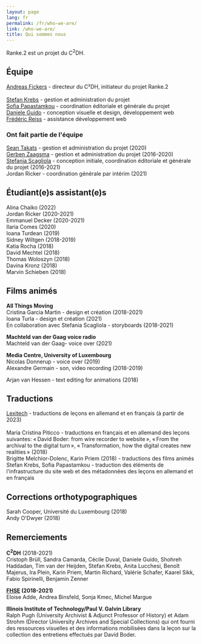 ```yaml
---
layout: page
lang: fr
permalink: /fr/who-we-are/
link: /who-we-are/
title: Qui sommes nous
---
```


<!-- more -->


Ranke.2 est un projet du C<sup>2</sup>DH.

## Équipe

[Andreas Fickers](https://www.c2dh.uni.lu/people/andreas-fickers) - directeur du C²DH, initiateur du projet Ranke.2 <br>  
[Stefan Krebs](https://www.c2dh.uni.lu/people/stefan-krebs) - gestion et administration du projet <br> 
[Sofia Papastamkou](https://www.c2dh.uni.lu/people/sofia-papastamkou) - coordination éditoriale et générale du projet <br>
[Daniele Guido](https://www.c2dh.uni.lu/people/daniele-guido) - conception visuelle et design, développement web <br>
[Frédéric Reiss](https://www.c2dh.uni.lu/people/frederic-reiss) - assistance développement web <br>


### Ont fait partie de l'équipe

[Sean Takats](https://www.c2dh.uni.lu/people/sean-takats) - gestion et administration du projet (2020) <br>
[Gerben Zaagsma](https://www.c2dh.uni.lu/people/gerben-zaagsma) - gestion et administration du projet (2016-2020) <br> 
[Stefania Scagliola](https://www.c2dh.uni.lu/people/stefania-scagliola) - conception initiale, coordination éditoriale et générale du projet (2016-2021) <br> 
Jordan Ricker - coordination générale par intérim (2021) <br> 

 
## Étudiant(e)s assistant(e)s

Alina Chaiko (2022) <br> 
Jordan Ricker (2020-2021) <br> 
Emmanuel Decker (2020-2021) <br> 
Ilaria Comes (2020) <br> 
Ioana Turdean (2019) <br> 
Sidney Wiltgen (2018-2019) <br> 
Katia Rocha (2018) <br>
David Mechtel (2018) <br> 
Thomas Woloszyn (2018) <br> 
Davina Kronz (2018) <br> 
Marvin Schieben (2018) <br> 


## Films animés

**All Things Moving** <br> 
Cristina Garcia Martin - design et création (2018-2021) <br> 
Ioana Turla - design et création (2021) <br> 
En collaboration avec Stefania Scagliola - storyboards (2018-2021)

**Machteld van der Gaag voice radio** <br> 
Machteld van der Gaag- voice over (2021) <br>  

**Media Centre, University of Luxembourg** <br>
Nicolas Donnerup - voice over (2019) <br> 
Alexandre Germain - son, video recording (2018-2019)<br>

Arjan van Hessen - text editing for animations (2018) <br>


## Traductions

[Lexitech](https://lexitech.eu/fr) - traductions de leçons en allemand et en français (à partir de 2023) <br>   
Maria Cristina Piticco - traductions en français et en allemand des leçons suivantes: &laquo;&#x202F;David Boder: from wire recorder to website&#x202F;&raquo;, &laquo;&#x202F;From the archival to the digital turn&#x202F;&raquo;, &laquo;&#x202F;Transformation, how the digital creates new realities&#x202F;&raquo; (2018) <br>
Brigitte Melchior-Dolenc, Karin Priem (2018) - traductions des films animés <br>
Stefan Krebs, Sofia Papastamkou - traduction des éléments de l'infrastructure du site web et des métadonnées des leçons en allemand et en français  <br>


## Corrections orthotypographiques 
Sarah Cooper, Université du Luxembourg (2018) <br>
Andy O'Dwyer (2018) <br>


## Remerciements 
**C<sup>2</sup>DH** (2018-2021) <br> 
Cristoph Brüll, Sandra Camarda, Cécile Duval, Daniele Guido, Shohreh Haddadan, Tim van der Heijden, Stefan Krebs, Anita Lucchesi, Benoît Majerus, Ira Plein, Karin Priem, Martin Richard, Valérie Schafer, Kaarel Sikk, Fabio Spirinelli, Benjamin Zenner <br>

**[FHSE](https://wwwfr.uni.lu/fhse) (2018-2021)** <br> 
Eloise Adde, Andrea Binsfeld, Sonja Kmec, Michel Margue <br>

**Illinois Institute of Technology/Paul V. Galvin Library**<br>
Ralph Pugh (University Archivist & Adjunct Professor of History) et Adam Strohm (Director University Archives and Special Collections) qui ont fourni des ressources visuelles et des informations mobilisées dans la leçon sur la collection des entretiens effectués par David Boder. 